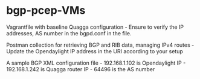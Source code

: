 # bgp-pcep-VMs

Vagrantfile with baseline Quagga configuration
	- Ensure to verify the IP addresses, AS number in the bgpd.conf in the file.

Postman collection for retrieving BGP and RIB data, managing IPv4 routes
	- Update the Opendaylight IP address in the URI according to your setup

A sample BGP XML configuration file
	- 192.168.1.102 is Opendaylight IP
	- 192.168.1.242 is Quagga router IP
	- 64496 is the AS number
